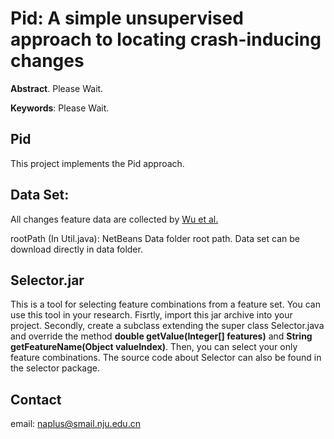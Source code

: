# Pid: A simple unsupervised approach to locating crash-inducing changes

**Abstract**. Please Wait.   

**Keywords**: Please Wait.

## Pid
This project implements the Pid approach.

## Data Set:
All changes feature data are collected by [Wu et al.](http://101.96.10.64/sccpu2.cse.ust.hk/castle/materials/ChangeLocator.pdf)  

rootPath (In Util.java): NetBeans Data folder root path. Data set can be download directly in data folder.

## Selector.jar
This is a tool for selecting feature combinations from a feature set. You can use this tool in your research. Fisrtly, import this jar archive into your project. Secondly, create a subclass extending the super class Selector.java and override the method **double getValue(Integer[] features)** and **String getFeatureName(Object valueIndex)**. Then, you can select your only feature combinations. The source code about Selector can also be found in the selector package.

## Contact
email: naplus@smail.nju.edu.cn
